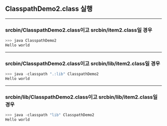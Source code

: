 ## ClasspathDemo2.class 실행
---
### srcbin/ClasspathDemo2.class이고 srcbin/item2.class일 경우
```python
>>> java ClasspathDemo2
Hello world
```

---
### srcbin/ClasspathDemo2.class이고 srcbin/lib/item2.class일 경우
```python
>>> java -classpath ".:lib" ClasspathDemo2
Hello world
```

---
### srcbin/lib/ClasspathDemo2.class이고 srcbin/lib/item2.class일 경우
```python
>>> java -classpath "lib" ClasspathDemo2
Hello world
```